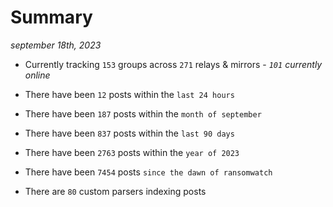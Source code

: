 
# Summary
_september 18th, 2023_

- Currently tracking `153` groups across `271` relays & mirrors - _`101` currently online_

- There have been `12` posts within the `last 24 hours`

- There have been `187` posts within the `month of september`

- There have been `837` posts within the `last 90 days`

- There have been `2763` posts within the `year of 2023`

- There have been `7454` posts `since the dawn of ransomwatch`

- There are `80` custom parsers indexing posts

